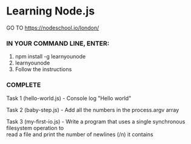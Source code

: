# Learning Node.js

GO TO https://nodeschool.io/london/

### IN YOUR COMMAND LINE, ENTER:
1. npm install -g learnyounode
2. learnyounode 
3. Follow the instructions

### COMPLETE
Task 1 (hello-world.js) - Console log "Hello world"

Task 2 (baby-step.js) - Add all the numbers in the process.argv array

Task 3 (my-first-io.js) - Write a program that uses a single synchronous filesystem operation to  
  read a file and print the number of newlines (/n) it contains